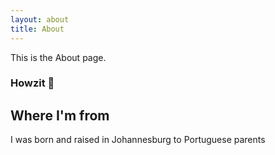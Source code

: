```yaml
---
layout: about
title: About
---
```


This is the About page.

### Howzit 👋
## Where I'm from

I was born and raised in Johannesburg to Portuguese parents